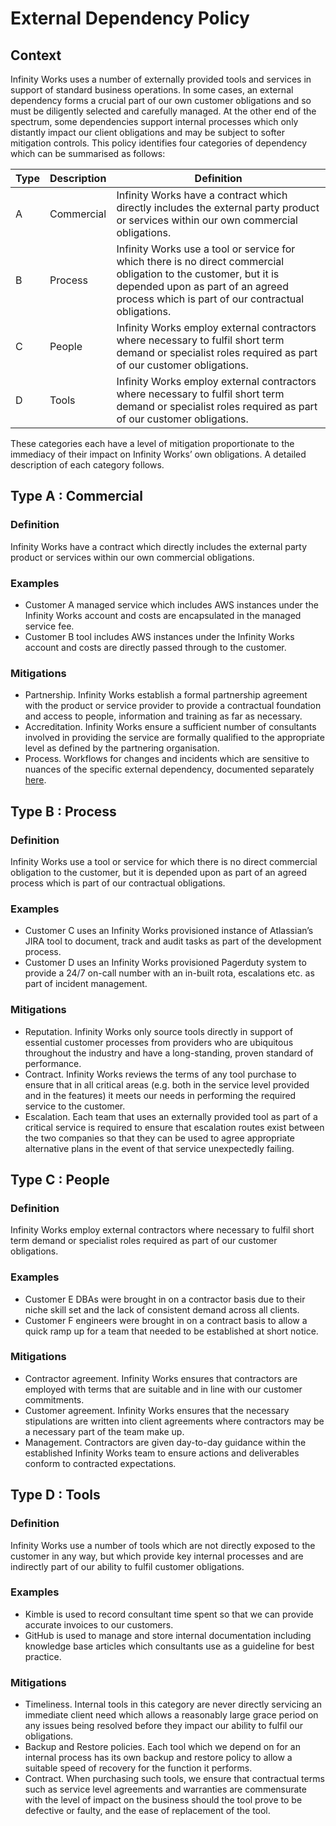 # External Dependency Policy

## Context

Infinity Works uses a number of externally provided tools and services in support of standard business operations. In some cases, an external dependency forms a crucial part of our own customer obligations and so must be diligently selected and carefully managed. At the other end of the spectrum, some dependencies support internal processes which only distantly impact our client obligations and may be subject to softer mitigation controls. This policy identifies four categories of dependency which can be summarised as follows:

|Type|Description|Definition                                                                                                                                                                                                 |
|----|-----------|-----------------------------------------------------------------------------------------------------------------------------------------------------------------------------------------------------------|
|A   |Commercial |Infinity Works have a contract which directly includes the external party product or services within our own commercial obligations.                                                                       |
|B   |Process    |Infinity Works use a tool or service for which there is no direct commercial obligation to the customer, but it is depended upon as part of an agreed process which is part of our contractual obligations.|
|C   |People     |Infinity Works employ external contractors where necessary to fulfil short term demand or specialist roles required as part of our customer obligations.                                                   |
|D   |Tools      |Infinity Works employ external contractors where necessary to fulfil short term demand or specialist roles required as part of our customer obligations.                                                   |

These categories each have a level of mitigation proportionate to the immediacy of their impact on Infinity Works’ own obligations. A detailed description of each category follows.

## Type A : Commercial

### Definition

Infinity Works have a contract which directly includes the external party product or services within our own commercial obligations.

### Examples
* Customer A managed service which includes AWS instances under the Infinity Works account and costs are encapsulated in the managed service fee.
* Customer B tool includes AWS instances under the Infinity Works account and costs are directly passed through to the customer.

### Mitigations
* Partnership. Infinity Works establish a formal partnership agreement with the product or service provider to provide a contractual foundation and access to people, information and training as far as necessary.
* Accreditation. Infinity Works ensure a sufficient number of consultants involved in providing the service are formally qualified to the appropriate level as defined by the partnering organisation.
* Process. Workflows for changes and incidents which are sensitive to nuances of the specific external dependency, documented separately [here](https://docs.google.com/document/d/1DO-PgCj7JPJ1FAzSJVw1lbFdnfQiLkF9IzdGVpMY6l0/edit#heading=h.d77mzha2ty26 "External Dependency Change Management").

## Type B : Process

### Definition

Infinity Works use a tool or service for which there is no direct commercial obligation to the customer, but it is depended upon as part of an agreed process which is part of our contractual obligations.

### Examples
* Customer C uses an Infinity Works provisioned instance of Atlassian’s JIRA tool to document, track and audit tasks as part of the development process.
* Customer D uses an Infinity Works provisioned Pagerduty system to provide a 24/7 on-call number with an in-built rota, escalations etc. as part of incident management.

### Mitigations
* Reputation. Infinity Works only source tools directly in support of essential customer processes from providers who are ubiquitous throughout the industry and have a long-standing, proven standard of performance.
* Contract. Infinity Works reviews the terms of any tool purchase to ensure that in all critical areas (e.g. both in the service level provided and in the features) it meets our needs in performing the required service to the customer.
* Escalation. Each team that uses an externally provided tool as part of a critical service is required to ensure that escalation routes exist between the two companies so that they can be used to agree appropriate alternative plans in the event of that service unexpectedly failing.

## Type C : People

### Definition

Infinity Works employ external contractors where necessary to fulfil short term demand or specialist roles required as part of our customer obligations.

### Examples
* Customer E DBAs were brought in on a contractor basis due to their niche skill set and the lack of consistent demand across all clients.
* Customer F engineers were brought in on a contract basis to allow a quick ramp up for a team that needed to be established at short notice.

### Mitigations
* Contractor agreement. Infinity Works ensures that contractors are employed with terms that are suitable and in line with our customer commitments.
* Customer agreement. Infinity Works ensures that the necessary stipulations are written into client agreements where contractors may be a necessary part of the team make up.
* Management. Contractors are given day-to-day guidance within the established Infinity Works team to ensure actions and deliverables conform to contracted expectations.

## Type D : Tools

### Definition

Infinity Works use a number of tools which are not directly exposed to the customer in any way, but which provide key internal processes and are indirectly part of our ability to fulfil customer obligations.

### Examples
* Kimble is used to record consultant time spent so that we can provide accurate invoices to our customers.
* GitHub is used to manage and store internal documentation including knowledge base articles which consultants use as a guideline for best practice.

### Mitigations
* Timeliness. Internal tools in this category are never directly servicing an immediate client need which allows a reasonably large grace period on any issues being resolved before they impact our ability to fulfil our obligations.
* Backup and Restore policies. Each tool which we depend on for an internal process has its own backup and restore policy to allow a suitable speed of recovery for the function it performs.
* Contract. When purchasing such tools, we ensure that contractual terms such as service level agreements and warranties are commensurate with the level of impact on the business should the tool prove to be defective or faulty, and the ease of replacement of the tool.
